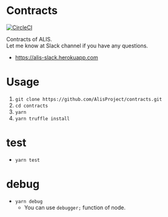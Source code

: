 # Contracts
[![CircleCI](https://circleci.com/gh/AlisProject/contracts/tree/master.svg?style=svg)](https://circleci.com/gh/AlisProject/contracts/tree/master)

Contracts of ALIS.  
Let me know at Slack channel if you have any questions.  
- https://alis-slack.herokuapp.com

# Usage

1. `git clone https://github.com/AlisProject/contracts.git`
1. `cd contracts`
1. `yarn`
1. `yarn truffle install`

# test
- `yarn test`

# debug
- `yarn debug`
    - You can use `debugger;` function of node.
